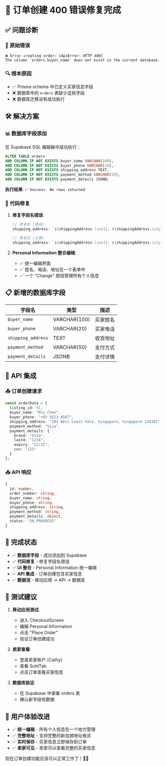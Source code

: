 # 🔧 订单创建 400 错误修复完成

## ✅ **问题诊断**

### 🚨 **原始错误**
```
❌ Error creating order: [ApiError: HTTP 400]
The column `orders.buyer_name` does not exist in the current database.
```

### 🔍 **根本原因**
- ✅ Prisma schema 中已定义买家信息字段
- ❌ 数据库中的 `orders` 表缺少这些字段
- ❌ 数据库迁移没有成功执行

## 🛠️ **解决方案**

### 📊 **数据库字段添加**
在 Supabase SQL 编辑器中成功执行：
```sql
ALTER TABLE orders 
ADD COLUMN IF NOT EXISTS buyer_name VARCHAR(100),
ADD COLUMN IF NOT EXISTS buyer_phone VARCHAR(20),
ADD COLUMN IF NOT EXISTS shipping_address TEXT,
ADD COLUMN IF NOT EXISTS payment_method VARCHAR(50),
ADD COLUMN IF NOT EXISTS payment_details JSONB;
```

**执行结果**: ✅ `Success. No rows returned`

### 🔧 **代码修复**
1. **修复字段名错误**:
   ```typescript
   // 修复前 (错误)
   shipping_address: `${shippingAddress.line1}, ${shippingAddress.city}, ${shippingAddress.state} ${shippingAddress.postal_code}`,
   
   // 修复后 (正确)
   shipping_address: `${shippingAddress.line1}, ${shippingAddress.city}, ${shippingAddress.state} ${shippingAddress.postalCode}`,
   ```

2. **Personal Information 整合编辑**:
   - ✅ 统一编辑界面
   - ✅ 姓名、电话、地址在一个表单中
   - ✅ 一个 "Change" 按钮管理所有个人信息

## 📋 **新增的数据库字段**

| 字段名 | 类型 | 描述 |
|--------|------|------|
| `buyer_name` | VARCHAR(100) | 买家姓名 |
| `buyer_phone` | VARCHAR(20) | 买家电话 |
| `shipping_address` | TEXT | 收货地址 |
| `payment_method` | VARCHAR(50) | 支付方式 |
| `payment_details` | JSONB | 支付详情 |

## 🎯 **API 集成**

### 📤 **订单创建请求**
```typescript
const orderData = {
  listing_id: 41,
  buyer_name: "Mia Chen",
  buyer_phone: "+65 9123 4567",
  shipping_address: "101 West Coast Vale, Singapore, Singapore 128101",
  payment_method: "Visa",
  payment_details: {
    brand: "Visa",
    last4: "1234",
    expiry: "12/25",
    cvv: "123"
  }
};
```

### 📥 **API 响应**
```typescript
{
  id: number,
  order_number: string,
  buyer_name: string,
  buyer_phone: string,
  shipping_address: string,
  payment_method: string,
  payment_details: object,
  status: "IN_PROGRESS"
}
```

## 🎉 **完成状态**

- ✅ **数据库字段** - 成功添加到 Supabase
- ✅ **代码修复** - 修复字段名错误
- ✅ **UI 整合** - Personal Information 统一编辑
- ✅ **API 集成** - 订单创建包含买家信息
- ✅ **数据流** - 移动应用 → API → 数据库

## 🧪 **测试建议**

1. **移动应用测试**:
   - 进入 CheckoutScreen
   - 编辑 Personal Information
   - 点击 "Place Order"
   - 验证订单创建成功

2. **卖家查看**:
   - 登录卖家账户 (Cathy)
   - 查看 SoldTab
   - 点击订单查看买家信息

3. **数据库验证**:
   - 在 Supabase 中查看 orders 表
   - 确认新字段有数据

## 📱 **用户体验改进**

- ✅ **统一编辑** - 所有个人信息在一个地方管理
- ✅ **完整地址** - 支持完整的新加坡地址格式
- ✅ **实时保存** - 买家信息立即保存到订单
- ✅ **卖家可见** - 卖家可以查看完整的买家信息

现在订单创建功能应该可以正常工作了！🎯📱

